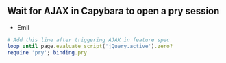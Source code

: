 ## Wait for AJAX in Capybara to open a pry session

- Emil

```ruby
# Add this line after triggering AJAX in feature spec
loop until page.evaluate_script('jQuery.active').zero?
require 'pry'; binding.pry
```
